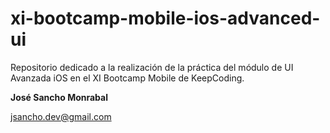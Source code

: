 # xi-bootcamp-mobile-ios-advanced-ui
Repositorio dedicado a la realización de la práctica del módulo de UI Avanzada iOS en el XI Bootcamp Mobile de KeepCoding.

**José Sancho Monrabal**

jsancho.dev@gmail.com
